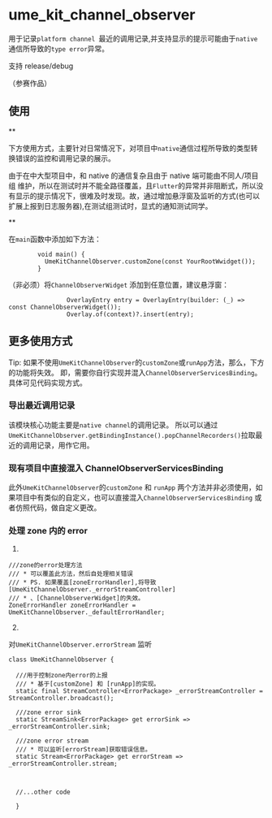 # ume_kit_channel_observer

用于记录`platform channel `最近的调用记录,并支持显示的提示可能由于`native`通信所导致的`type error`异常。

支持 release/debug

（参赛作品）

## 使用

\*\*

下方使用方式，主要针对日常情况下，对项目中`native`通信过程所导致的类型转换错误的监控和调用记录的展示。

由于在中大型项目中，和 native 的通信复杂且由于 native 端可能由不同人/项目组 维护，所以在测试时并不能全路径覆盖，且`Flutter`的异常并非阻断式，所以没有显示的提示情况下，很难及时发现。故，通过增加悬浮窗及监听的方式(也可以扩展上报到日志服务器),在测试组测试时，显式的通知测试同学。

\*\*

在`main`函数中添加如下方法：

```
		void main() {
		  UmeKitChannelObserver.customZone(const YourRootWwidget());
		}
```

（非必须）将`ChannelObserverWidget` 添加到任意位置，建议悬浮窗：

```
                OverlayEntry entry = OverlayEntry(builder: (_) => const ChannelObserverWidget());
                Overlay.of(context)?.insert(entry);
```

## 更多使用方式

Tip: 如果不使用`UmeKitChannelObserver`的`customZone`或`runApp`方法，那么，下方的功能将失效。 即，需要你自行实现并混入`ChannelObserverServicesBinding`。具体可见代码实现方式。

### 导出最近调用记录

该模块核心功能主要是`native channel`的调用记录。
所以可以通过`UmeKitChannelObserver.getBindingInstance().popChannelRecorders()`拉取最近的调用记录，用作它用。

### 现有项目中直接混入 ChannelObserverServicesBinding

此外`UmeKitChannelObserver`的`customZone` 和 `runApp` 两个方法并非必须使用，如果项目中有类似的自定义，也可以直接混入`ChannelObserverServicesBinding` 或者仿照代码，做自定义更改。

### 处理 zone 内的 error

1.

```
///zone的error处理方法
/// * 可以覆盖此方法，然后自处理相关错误
/// * PS. 如果覆盖[zoneErrorHandler],将导致[UmeKitChannelObserver._errorStreamController]
/// * 、[ChannelObserverWidget]的失效。
ZoneErrorHandler zoneErrorHandler = UmeKitChannelObserver._defaultErrorHandler;
```

2.

对`UmeKitChannelObserver.errorStream` 监听

```
class UmeKitChannelObserver {

  ///用于控制zone内error的上报
  /// * 基于[customZone] 和 [runApp]的实现。
  static final StreamController<ErrorPackage> _errorStreamController = StreamController.broadcast();

  ///zone error sink
  static StreamSink<ErrorPackage> get errorSink => _errorStreamController.sink;

  ///zone error stream
  /// * 可以监听[errorStream]获取错误信息。
  static Stream<ErrorPackage> get errorStream => _errorStreamController.stream;



  //...other code

  }

```
